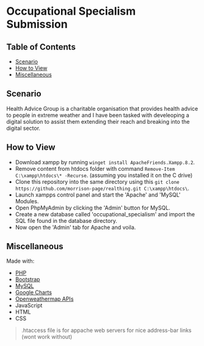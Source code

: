 # Occupational Specialism Submission

## Table of Contents

- [Scenario](#scenario)
- [How to View](#how-to-view)
- [Miscellaneous](#miscellaneous)

## Scenario

Health Advice Group is a charitable organisation that provides health advice to people in extreme weather and I have been tasked with develeoping a digital solution to assist them extending their reach and breaking into the digital sector.

## How to View

- Download xampp by running `winget install ApacheFriends.Xampp.8.2`.
- Remove content from htdocs folder with command `Remove-Item C:\xampp\htdocs\* -Recurse`. (assuming you installed it on the C drive)
- Clone this repository into the same directory using this `git clone https://github.com/morrison-page/realthing.git C:\xampp\htdocs\`.
- Launch xampps control panel and start the 'Apache' and 'MySQL' Modules.
- Open PhpMyAdmin by clicking the 'Admin' button for MySQL.
- Create a new database called 'occupational_specialism' and import the SQL file found in the database directory.
- Now open the 'Admin' tab for Apache and voila.

## Miscellaneous

Made with:

- [PHP](https://www.php.net)
- [Bootstrap](https://getbootstrap.com)
- [MySQL](https://www.mysql.com)
- [Google Charts](https://developers.google.com/chart)
- [Openweathermap APIs](https://openweathermap.org)
- JavaScript
- HTML
- CSS




> .htaccess file is for appache web servers for nice address-bar links (wont work without)
